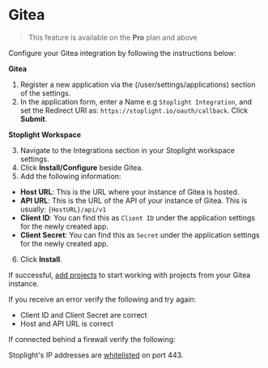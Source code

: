 # Gitea

> This feature is available on the **Pro** plan and above

Configure your Gitea integration by following the instructions below:

**Gitea**

1. Register a new application via the (/user/settings/applications) section of the settings.
2. In the application form, enter a Name e.g `Stoplight Integration`, and set the Redirect URI as: `https://stoplight.io/oauth/callback`. Click **Submit**.

**Stoplight Workspace**

3. Navigate to the Integrations section in your Stoplight workspace settings. 
4. Click **Install/Configure** beside Gitea. 
5. Add the following information:
 - **Host URL**: This is the URL where your instance of Gitea is hosted.
 - **API URL**: This is the URL of the API of your instance of Gitea. This is usually: `{HostURL}/api/v1`
 - **Client ID**: You can find this as `Client ID` under the application settings for the newly created app. 
 - **Client Secret**: You can find this as `Secret` under the application settings for the newly created app. 
6. Click **Install**. 

If successful, [add projects](2.-workspaces/b.adding-projects.md) to start working with projects from your Gitea instance.

If you receive an error verify the following and try again:

- Client ID and Client Secret are correct
- Host and API URL is correct

If connected behind a firewall verify the following:

Stoplight's IP addresses are [whitelisted](../e.whitelisting-ips.md) on port 443. 